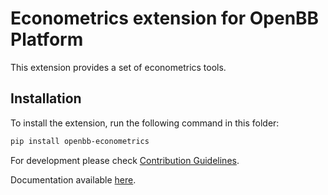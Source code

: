 # Econometrics extension for OpenBB Platform

This extension provides a set of econometrics tools.

## Installation

To install the extension, run the following command in this folder:

```bash
pip install openbb-econometrics
```

For development please check [Contribution Guidelines](https://github.com/OpenBB-finance/OpenBBTerminal/blob/develop/openbb_platform/CONTRIBUTING.md).

Documentation available [here](https://docs.openbb.co/platform).
